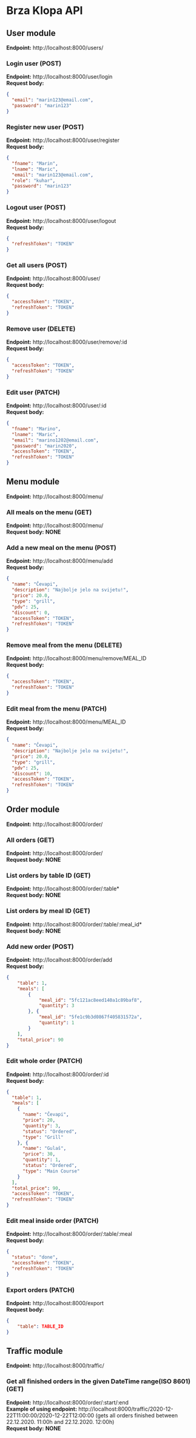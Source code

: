 # Brza Klopa API

## User module
**Endpoint:** http://localhost:8000/users/

### Login user (POST)
**Endpoint:** http://localhost:8000/user/login<br/>
**Request body:**<br/>
```json
{
  "email": "marin123@email.com",
  "password": "marin123"
}	
```

### Register new user (POST)
**Endpoint:** http://localhost:8000/user/register<br/>
**Request body:**<br/>
```json
{
  "fname": "Marin",
  "lname": "Maric",
  "email": "marin123@email.com",
  "role": "kuhar",
  "password": "marin123"
}	
```

### Logout user (POST)
**Endpoint:** http://localhost:8000/user/logout<br/>
**Request body:**<br/>
```json
{
  "refreshToken": "TOKEN"
}	
```

### Get all users (POST)
**Endpoint:** http://localhost:8000/user/<br/>
**Request body:**<br/>
```json
{
  "accessToken": "TOKEN",
  "refreshToken": "TOKEN"
}	
```

### Remove user (DELETE)
**Endpoint:** http://localhost:8000/user/remove/:id<br/>
**Request body:**<br/>
```json
{
  "accessToken": "TOKEN",
  "refreshToken": "TOKEN"
}	
```

### Edit user (PATCH)
**Endpoint:** http://localhost:8000/user/:id<br/>
**Request body:**<br/>
```json
{
  "fname": "Marino",
  "lname": "Maric",
  "email": "marino1202@email.com",
  "password": "marin2020",
  "accessToken": "TOKEN",
  "refreshToken": "TOKEN"
}	
```

## Menu module
**Endpoint:** http://localhost:8000/menu/

### All meals on the menu (GET)
**Endpoint:** http://localhost:8000/menu/<br/>
**Request body:** **NONE**

### Add a new meal on the menu (POST)
**Endpoint:** http://localhost:8000/menu/add<br/>
**Request body:**<br/>
```json
{
  "name": "Čevapi",
  "description": "Najbolje jelo na svijetu!",
  "price": 20.0,
  "type": "grill",
  "pdv": 25,
  "discount": 0,
  "accessToken": "TOKEN",
  "refreshToken": "TOKEN"
}	
```

### Remove meal from the menu (DELETE)
**Endpoint:** http://localhost:8000/menu/remove/MEAL_ID<br/>
**Request body:**<br/>
```json
{
  "accessToken": "TOKEN",
  "refreshToken": "TOKEN"
}	
```

### Edit meal from the menu (PATCH)
**Endpoint:** http://localhost:8000/menu/MEAL_ID<br/>
**Request body:**
```json
{
  "name": "Čevapi",
  "description": "Najbolje jelo na svijetu!",
  "price": 20.0,
  "type": "grill",
  "pdv": 25,
  "discount": 10,
  "accessToken": "TOKEN",
  "refreshToken": "TOKEN"
}
```

## Order module
**Endpoint:** http://localhost:8000/order/

### All orders (GET)
**Endpoint:** http://localhost:8000/order/<br/>
**Request body:** **NONE**

### List orders by table ID (GET)
**Endpoint:** http://localhost:8000/order/:table*<br/>
**Request body:** **NONE**

### List orders by meal ID (GET)
**Endpoint:** http://localhost:8000/order/:table/:meal_id*<br/>
**Request body:** **NONE**

### Add new order (POST)
**Endpoint:** http://localhost:8000/order/add<br/>
**Request body:**<br/>
```json
{
	"table": 1,
    "meals": [
        {
            "meal_id": "5fc121ac8eed140a1c89baf8",
            "quantity": 3
        }, {
            "meal_id": "5fe1c9b3d0867f405831572a",
            "quantity": 1
        }
    ],
    "total_price": 90
}
```

### Edit whole order (PATCH)
**Endpoint:** http://localhost:8000/order/:id<br/>
**Request body:**<br/>
```json
{
  "table": 1,
  "meals": [
    {
      "name": "Čevapi",
      "price": 20,
      "quantity": 3,
      "status": "Ordered",
      "type": "Grill"
    }, {
      "name": "Gulaš",
      "price": 30,
      "quantity": 1,
      "status": "Ordered",
      "type": "Main Course"
    }
  ],
  "total_price": 90,
  "accessToken": "TOKEN",
  "refreshToken": "TOKEN"
}
```

### Edit meal inside order (PATCH)
**Endpoint:** http://localhost:8000/order/:table/:meal<br/>
**Request body:**<br/>
```json
{
  "status": "done",
  "accessToken": "TOKEN",
  "refreshToken": "TOKEN"
}
```

### Export orders (PATCH)
**Endpoint:** http://localhost:8000/export<br/>
**Request body:**<br/>
```json
{
    "table": TABLE_ID
}
```


## Traffic module
**Endpoint:** http://localhost:8000/traffic/

### Get all finished orders in the given DateTime range(ISO 8601) (GET)
**Endpoint:** http://localhost:8000/order/:start/:end<br/>
**Example of using endpoint:** http://localhost:8000/traffic/2020-12-22T11:00:00/2020-12-22T12:00:00 (gets all orders finished between 22.12.2020. 11:00h and 22.12.2020. 12:00h)<br/>
**Request body:** **NONE**

